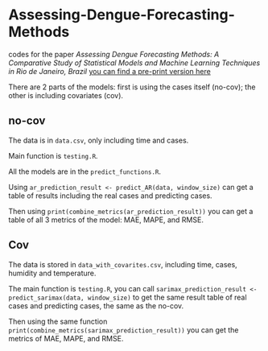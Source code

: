 # Assessing-Dengue-Forecasting-Methods
codes for the paper *Assessing Dengue Forecasting Methods: A Comparative Study of Statistical Models and Machine Learning Techniques in Rio de Janeiro, Brazil* [you can find a pre-print version here]( https://medrxiv.org/cgi/content/short/2024.06.12.24308827v1)


There are 2 parts of the models: first is using the cases itself (no-cov); the other is including covariates (cov).

## no-cov

The data is in `data.csv`, only including time and cases.

Main function is `testing.R`.

All the models are in the `predict_functions.R`.

Using `ar_prediction_result <- predict_AR(data, window_size)` can get a table of results including the real cases and predicting cases.

Then using `print(combine_metrics(ar_prediction_result))` you can get a table of all 3 metrics of the model: MAE, MAPE, and RMSE.



## Cov

The data is stored in `data_with_covarites.csv`, including time, cases, humidity and temperature.

The main function is `testing.R`, you can call `sarimax_prediction_result <- predict_sarimax(data, window_size)` to get the same result table of  real cases and predicting cases, the same as the no-cov.

Then using the same function `print(combine_metrics(sarimax_prediction_result))` you can get the metrics of MAE, MAPE, and RMSE.
